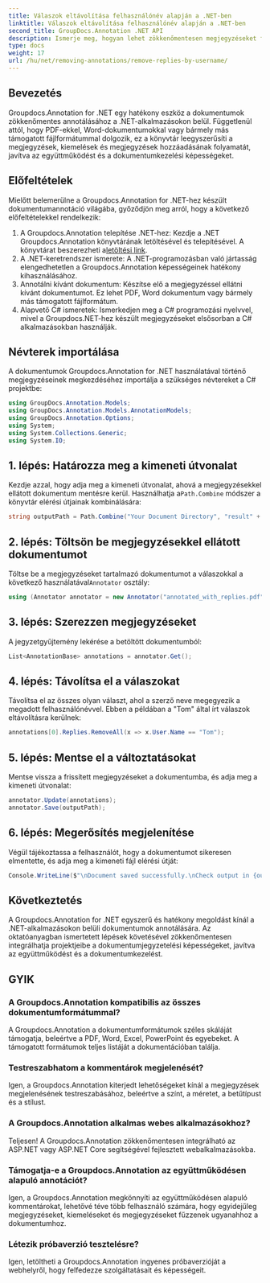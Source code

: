 ```yaml
---
title: Válaszok eltávolítása felhasználónév alapján a .NET-ben
linktitle: Válaszok eltávolítása felhasználónév alapján a .NET-ben
second_title: GroupDocs.Annotation .NET API
description: Ismerje meg, hogyan lehet zökkenőmentesen megjegyzéseket fűzni dokumentumokhoz a Groupdocs.Annotation for .NET használatával. Fokozza az együttműködést és a dokumentumkezelést ezzel a hatékony eszközzel.
type: docs
weight: 17
url: /hu/net/removing-annotations/remove-replies-by-username/
---
```

## Bevezetés
Groupdocs.Annotation for .NET egy hatékony eszköz a dokumentumok zökkenőmentes annotálásához a .NET-alkalmazásokon belül. Függetlenül attól, hogy PDF-ekkel, Word-dokumentumokkal vagy bármely más támogatott fájlformátummal dolgozik, ez a könyvtár leegyszerűsíti a megjegyzések, kiemelések és megjegyzések hozzáadásának folyamatát, javítva az együttműködést és a dokumentumkezelési képességeket.
## Előfeltételek
Mielőtt belemerülne a Groupdocs.Annotation for .NET-hez készült dokumentumannotáció világába, győződjön meg arról, hogy a következő előfeltételekkel rendelkezik:
1.  A Groupdocs.Annotation telepítése .NET-hez: Kezdje a .NET Groupdocs.Annotation könyvtárának letöltésével és telepítésével. A könyvtárat beszerezheti a[letöltési link](https://releases.groupdocs.com/annotation/net/).
2. A .NET-keretrendszer ismerete: A .NET-programozásban való jártasság elengedhetetlen a Groupdocs.Annotation képességeinek hatékony kihasználásához.
3. Annotálni kívánt dokumentum: Készítse elő a megjegyzéssel ellátni kívánt dokumentumot. Ez lehet PDF, Word dokumentum vagy bármely más támogatott fájlformátum.
4. Alapvető C# ismeretek: Ismerkedjen meg a C# programozási nyelvvel, mivel a Groupdocs.NET-hez készült megjegyzéseket elsősorban a C# alkalmazásokban használják.

## Névterek importálása
A dokumentumok Groupdocs.Annotation for .NET használatával történő megjegyzéseinek megkezdéséhez importálja a szükséges névtereket a C# projektbe:
```csharp
using GroupDocs.Annotation.Models;
using GroupDocs.Annotation.Models.AnnotationModels;
using GroupDocs.Annotation.Options;
using System;
using System.Collections.Generic;
using System.IO;
```
## 1. lépés: Határozza meg a kimeneti útvonalat
 Kezdje azzal, hogy adja meg a kimeneti útvonalat, ahová a megjegyzésekkel ellátott dokumentum mentésre kerül. Használhatja a`Path.Combine` módszer a könyvtár elérési útjainak kombinálására:
```csharp
string outputPath = Path.Combine("Your Document Directory", "result" + Path.GetExtension("input.pdf"));
```
## 2. lépés: Töltsön be megjegyzésekkel ellátott dokumentumot
 Töltse be a megjegyzéseket tartalmazó dokumentumot a válaszokkal a következő használatával`Annotator` osztály:
```csharp
using (Annotator annotator = new Annotator("annotated_with_replies.pdf"))
```
## 3. lépés: Szerezzen megjegyzéseket
A jegyzetgyűjtemény lekérése a betöltött dokumentumból:
```csharp
List<AnnotationBase> annotations = annotator.Get();
```
## 4. lépés: Távolítsa el a válaszokat
Távolítsa el az összes olyan választ, ahol a szerző neve megegyezik a megadott felhasználónévvel. Ebben a példában a "Tom" által írt válaszok eltávolításra kerülnek:
```csharp
annotations[0].Replies.RemoveAll(x => x.User.Name == "Tom");
```
## 5. lépés: Mentse el a változtatásokat
Mentse vissza a frissített megjegyzéseket a dokumentumba, és adja meg a kimeneti útvonalat:
```csharp
annotator.Update(annotations);
annotator.Save(outputPath);
```
## 6. lépés: Megerősítés megjelenítése
Végül tájékoztassa a felhasználót, hogy a dokumentumot sikeresen elmentette, és adja meg a kimeneti fájl elérési útját:
```csharp
Console.WriteLine($"\nDocument saved successfully.\nCheck output in {outputPath}.");
```
## Következtetés
A Groupdocs.Annotation for .NET egyszerű és hatékony megoldást kínál a .NET-alkalmazásokon belüli dokumentumok annotálására. Az oktatóanyagban ismertetett lépések követésével zökkenőmentesen integrálhatja projektjeibe a dokumentumjegyzetelési képességeket, javítva az együttműködést és a dokumentumkezelést.
## GYIK
### A Groupdocs.Annotation kompatibilis az összes dokumentumformátummal?
A Groupdocs.Annotation a dokumentumformátumok széles skáláját támogatja, beleértve a PDF, Word, Excel, PowerPoint és egyebeket. A támogatott formátumok teljes listáját a dokumentációban találja.
### Testreszabhatom a kommentárok megjelenését?
Igen, a Groupdocs.Annotation kiterjedt lehetőségeket kínál a megjegyzések megjelenésének testreszabásához, beleértve a színt, a méretet, a betűtípust és a stílust.
### A Groupdocs.Annotation alkalmas webes alkalmazásokhoz?
Teljesen! A Groupdocs.Annotation zökkenőmentesen integrálható az ASP.NET vagy ASP.NET Core segítségével fejlesztett webalkalmazásokba.
### Támogatja-e a Groupdocs.Annotation az együttműködésen alapuló annotációt?
Igen, a Groupdocs.Annotation megkönnyíti az együttműködésen alapuló kommentárokat, lehetővé téve több felhasználó számára, hogy egyidejűleg megjegyzéseket, kiemeléseket és megjegyzéseket fűzzenek ugyanahhoz a dokumentumhoz.
### Létezik próbaverzió tesztelésre?
Igen, letöltheti a Groupdocs.Annotation ingyenes próbaverzióját a webhelyről, hogy felfedezze szolgáltatásait és képességeit.